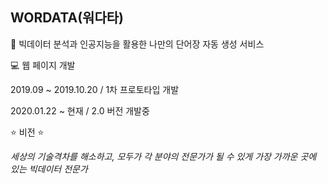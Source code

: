## WORDATA(워다타)

:triangular_flag_on_post: 빅데이터 분석과 인공지능을 활용한 나만의 단어장 자동 생성 서비스

:computer: 웹 페이지 개발

2019.09 ~ 2019.10.20 / 1차 프로토타입 개발

2020.01.22 ~ 현재 / 2.0 버전 개발중



:star: 비전 :star:

*세상의 기술격차를 해소하고, 모두가 각 분야의 전문가가 될 수 있게 가장 가까운 곳에 있는 빅데이터 전문가*

